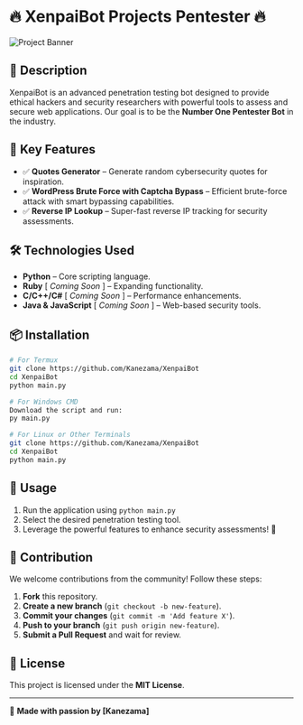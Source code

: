 # 🔥 XenpaiBot Projects Pentester 🔥

![Project Banner](https://deposit.pictures/media/images/19/16/eb/1916eb81821340638e1987cbcaa4c2c9.jpg)

## 📌 Description
XenpaiBot is an advanced penetration testing bot designed to provide ethical hackers and security researchers with powerful tools to assess and secure web applications. Our goal is to be the **Number One Pentester Bot** in the industry.

## 🎯 Key Features
- ✅ **Quotes Generator** – Generate random cybersecurity quotes for inspiration.
- ✅ **WordPress Brute Force with Captcha Bypass** – Efficient brute-force attack with smart bypassing capabilities.
- ✅ **Reverse IP Lookup** – Super-fast reverse IP tracking for security assessments.

## 🛠️ Technologies Used
- **Python** – Core scripting language.
- **Ruby** [ *Coming Soon* ] – Expanding functionality.
- **C/C++/C#** [ *Coming Soon* ] – Performance enhancements.
- **Java & JavaScript** [ *Coming Soon* ] – Web-based security tools.

## 📦 Installation
```bash
# For Termux
git clone https://github.com/Kanezama/XenpaiBot
cd XenpaiBot
python main.py

# For Windows CMD
Download the script and run:
py main.py

# For Linux or Other Terminals
git clone https://github.com/Kanezama/XenpaiBot
cd XenpaiBot
python main.py
```

## 🚀 Usage
1. Run the application using `python main.py`
2. Select the desired penetration testing tool.
3. Leverage the powerful features to enhance security assessments! 🎉

## 🤝 Contribution
We welcome contributions from the community! Follow these steps:
1. **Fork** this repository.
2. **Create a new branch** (`git checkout -b new-feature`).
3. **Commit your changes** (`git commit -m 'Add feature X'`).
4. **Push to your branch** (`git push origin new-feature`).
5. **Submit a Pull Request** and wait for review.

## 📄 License
This project is licensed under the **MIT License**.

---

🚀 **Made with passion by [Kanezama]**

